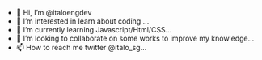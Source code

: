 - 👋 Hi, I’m @italoengdev
- 👀 I’m interested in learn about coding ...
- 🌱 I’m currently learning Javascript/Html/CSS...
- 💞️ I’m looking to collaborate on some works to improve my knowledge...
- 📫 How to reach me twitter @italo_sg...

<!---
italoengdev/italoengdev is a ✨ special ✨ repository because its `README.md` (this file) appears on your GitHub profile.
You can click the Preview link to take a look at your changes.
--->
